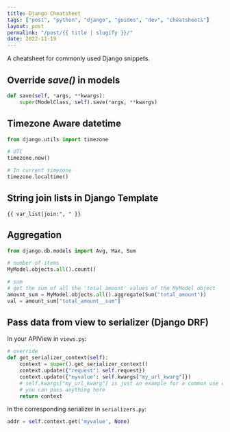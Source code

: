 ```yaml
---
title: Django Cheatsheet
tags: ["post", "python", "django", "guides", "dev", "cheatsheets"]
layout: post
permalink: "/post/{{ title | slugify }}/"
date: 2022-11-19
---
```

A cheatsheet for commonly used Django snippets.

## Override *save()* in models

``` python
def save(self, *args, **kwargs):
    super(ModelClass, self).save(*args, **kwargs)
```

## Timezone Aware datetime

``` python
from django.utils import timezone

# UTC
timezone.now()

# In current timezone
timezone.localtime()
```

## String join lists in Django Template

``` jinja2
{{ var_list|join:", " }}
```

## Aggregation

``` python
from django.db.models import Avg, Max, Sum

# number of items
MyModel.objects.all().count()

# sum
# get the sum of all the 'total_amount' values of the MyModel object
amount_sum = MyModel.objects.all().aggregate(Sum("total_amount"))
val = amount_sum["total_amount__sum"]
```

## Pass data from view to serializer (Django DRF)

In your APIView in `views.py`:

``` python
# override
def get_serializer_context(self):
    context = super().get_serializer_context()
    context.update({"request": self.request})
    context.update({"myvalue": self.kwargs["my_url_kwarg"]})
    # self.kwargs["my_url_kwarg"] is just an example for a common use case
    # you can pass anything here
    return context
```

In the corresponding serializer in `serializers.py`:

``` python
addr = self.context.get('myvalue', None)
```
